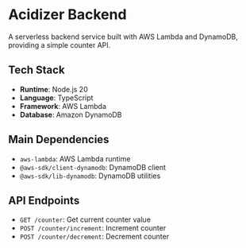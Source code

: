 # Acidizer Backend

A serverless backend service built with AWS Lambda and DynamoDB, providing a simple counter API.

## Tech Stack

- **Runtime**: Node.js 20
- **Language**: TypeScript
- **Framework**: AWS Lambda
- **Database**: Amazon DynamoDB

## Main Dependencies

- `aws-lambda`: AWS Lambda runtime
- `@aws-sdk/client-dynamodb`: DynamoDB client
- `@aws-sdk/lib-dynamodb`: DynamoDB utilities

## API Endpoints

- `GET /counter`: Get current counter value
- `POST /counter/increment`: Increment counter
- `POST /counter/decrement`: Decrement counter
